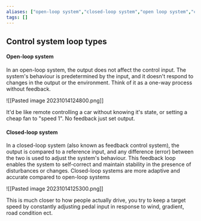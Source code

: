 ```yaml
---
aliases: ["open-loop system","closed-loop system","open loop system","closed loop system"]
tags: []
---
```


## Control system loop types


#### Open-loop system
In an open-loop system, the output does not affect the control input. The system's behaviour is predetermined by the input, and it doesn't respond to changes in the output or the environment. Think of it as a one-way process without feedback. 

![[Pasted image 20231014124800.png]]

It'd be like remote controlling a car without knowing it's state, or setting a cheap fan to "speed 1". No feedback just set output.

#### Closed-loop system

In a closed-loop system (also known as feedback control system), the output is compared to a reference input, and any difference (error) between the two is used to adjust the system's behaviour. This feedback loop enables the system to self-correct and maintain stability in the presence of disturbances or changes. Closed-loop systems are more adaptive and accurate compared to open-loop systems

![[Pasted image 20231014125300.png]]

This is much closer to how people actually drive, you try to keep a target speed by constantly adjusting pedal input in response to wind, gradient, road condition ect.